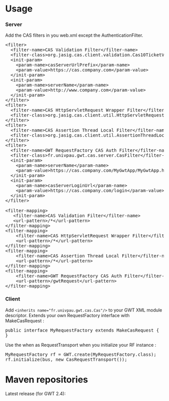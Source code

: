 # Usage

### Server
Add the CAS filters in you web.xml except the AuthenticationFilter.

<pre>
&lt;filter&gt;
  &lt;filter-name&gt;CAS Validation Filter&lt;/filter-name&gt;
  &lt;filter-class&gt;org.jasig.cas.client.validation.Cas10TicketValidationFilter&lt;/filter-class&gt;
  &lt;init-param&gt;
    &lt;param-name&gt;casServerUrlPrefix&lt;/param-name&gt;
    &lt;param-value&gt;https://cas.company.com&lt;/param-value&gt;
  &lt;/init-param&gt;
  &lt;init-param&gt;
    &lt;param-name&gt;serverName&lt;/param-name&gt;
    &lt;param-value&gt;http://www.company.com&lt;/param-value&gt;
  &lt;/init-param&gt;
&lt;/filter&gt;
&lt;filter&gt;
  &lt;filter-name&gt;CAS HttpServletRequest Wrapper Filter&lt;/filter-name&gt;
  &lt;filter-class&gt;org.jasig.cas.client.util.HttpServletRequestWrapperFilter&lt;/filter-class&gt;
&lt;/filter&gt;
&lt;filter&gt;
  &lt;filter-name&gt;CAS Assertion Thread Local Filter&lt;/filter-name&gt;
  &lt;filter-class&gt;org.jasig.cas.client.util.AssertionThreadLocalFilter&lt;/filter-class&gt;
&lt;/filter&gt;
&lt;filter&gt;
  &lt;filter-name&gt;GWT RequestFactory CAS Auth Filter&lt;/filter-name&gt;
  &lt;filter-class&gt;fr.univpau.gwt.cas.server.CasFilter&lt;/filter-class&gt;
  &lt;init-param&gt;
    &lt;param-name&gt;serverName&lt;/param-name&gt;
    &lt;param-value&gt;https://cas.company.com/MyGwtApp/MyGwtApp.html&lt;/param-value&gt;
  &lt;/init-param&gt;
  &lt;init-param&gt;
    &lt;param-name&gt;casServerLoginUrl&lt;/param-name&gt;
    &lt;param-value&gt;https://cas.company.com/login&lt;/param-value&gt;
  &lt;/init-param&gt;
&lt;/filter&gt;

&lt;filter-mapping&gt;
   &lt;filter-name&gt;CAS Validation Filter&lt;/filter-name&gt;
   &lt;url-pattern&gt;/*&lt;/url-pattern&gt;
&lt;/filter-mapping&gt;
&lt;filter-mapping&gt;
    &lt;filter-name&gt;CAS HttpServletRequest Wrapper Filter&lt;/filter-name&gt;
    &lt;url-pattern&gt;/*&lt;/url-pattern&gt;
&lt;/filter-mapping&gt;
&lt;filter-mapping&gt;
    &lt;filter-name&gt;CAS Assertion Thread Local Filter&lt;/filter-name&gt;
    &lt;url-pattern&gt;/*&lt;/url-pattern&gt;
&lt;/filter-mapping&gt;
&lt;filter-mapping&gt;
    &lt;filter-name&gt;GWT RequestFactory CAS Auth Filter&lt;/filter-name&gt;
    &lt;url-pattern&gt;/gwtRequest&lt;/url-pattern&gt;
&lt;/filter-mapping&gt;
</pre>

### Client
Add `<inherits name="fr.univpau.gwt.cas.Cas"/>` to your GWT XML module descriptor.
Extends your own RequestFactory interface with MakeCasRequest :
<pre>
public interface MyRequestFactory extends MakeCasRequest {
}
</pre>
Use the when as RequestTransport when you initialize your RF instance :
<pre>
MyRequestFactory rf = GWT.create(MyRequestFactory.class);
rf.initialize(bus, new CasRequestTransport());
</pre>

# Maven repositories

Latest release (for GWT 2.4):
